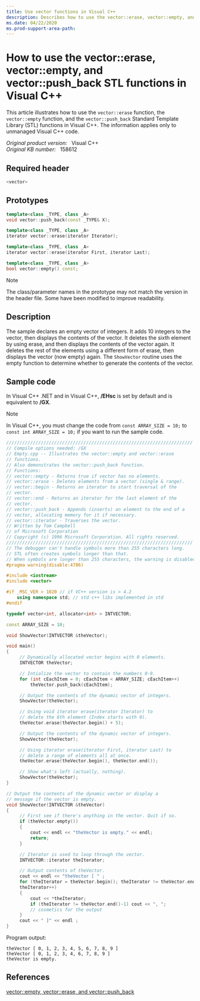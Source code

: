 ```yaml
---
title: Use vector functions in Visual C++
description: Describes how to use the vector::erase, vector::empty, and vector::push_back STL functions in Visual C++. This article also provides a code sample to show how to perform this task.
ms.date: 04/22/2020
ms.prod-support-area-path:
---
```

# How to use the vector::erase, vector::empty, and vector::push_back STL functions in Visual C++

This article illustrates how to use the `vector::erase` function, the `vector::empty` function, and the `vector::push_back` Standard Template Library (STL) functions in Visual C++. The information applies only to unmanaged Visual C++ code.

_Original product version:_ &nbsp; Visual C++  
_Original KB number:_ &nbsp; 158612

## Required header

```cpp
<vector>
```

## Prototypes

```cpp
template<class _TYPE, class _A>
void vector::push_back(const _TYPE& X);

template<class _TYPE, class _A>
iterator vector::erase(iterator Iterator);

template<class _TYPE, class _A>
iterator vector::erase(iterator First, iterator Last);

template<class _TYPE, class _A>
bool vector::empty() const;
```

> [!NOTE]
> The class/parameter names in the prototype may not match the version in the header file. Some have been modified to improve readability.

## Description

The sample declares an empty vector of integers. It adds 10 integers to the vector, then displays the contents of the vector. It deletes the sixth element by using erase, and then displays the contents of the vector again. It deletes the rest of the elements using a different form of erase, then displays the vector (now empty) again. The `ShowVector` routine uses the empty function to determine whether to generate the contents of the vector.

## Sample code

In Visual C++ .NET and in Visual C++, **/EHsc** is set by default and is equivalent to **/GX**.

> [!NOTE]
> In Visual C++, you must change the code from
 `const ARRAY_SIZE = 10;` to
 `const int ARRAY_SIZE = 10;` if you want to run the sample code.

```cpp
//////////////////////////////////////////////////////////////////////
// Compile options needed: /GX
// Empty.cpp -- Illustrates the vector::empty and vector::erase
// functions.
// Also demonstrates the vector::push_back function.
// Functions:
// vector::empty - Returns true if vector has no elements.
// vector::erase - Deletes elements from a vector (single & range).
// vector::begin - Returns an iterator to start traversal of the
// vector.
// vector::end - Returns an iterator for the last element of the
// vector.
// vector::push_back - Appends (inserts) an element to the end of a
// vector, allocating memory for it if necessary.
// vector::iterator - Traverses the vector.
// Written by Tom Campbell
// of Microsoft Corporation
// Copyright (c) 1996 Microsoft Corporation. All rights reserved.
//////////////////////////////////////////////////////////////////////
// The debugger can't handle symbols more than 255 characters long.
// STL often creates symbols longer than that.
// When symbols are longer than 255 characters, the warning is disabled.
#pragma warning(disable:4786)

#include <iostream>
#include <vector>

#if _MSC_VER > 1020 // if VC++ version is > 4.2
    using namespace std; // std c++ libs implemented in std
#endif

typedef vector<int, allocator<int> > INTVECTOR;

const ARRAY_SIZE = 10;

void ShowVector(INTVECTOR &theVector);

void main()
{
     // Dynamically allocated vector begins with 0 elements.
     INTVECTOR theVector;

     // Intialize the vector to contain the numbers 0-9.
     for (int cEachItem = 0; cEachItem < ARRAY_SIZE; cEachItem++)
         theVector.push_back(cEachItem);

     // Output the contents of the dynamic vector of integers.
     ShowVector(theVector);

     // Using void iterator erase(iterator Iterator) to
     // delete the 6th element (Index starts with 0).
     theVector.erase(theVector.begin() + 5);

     // Output the contents of the dynamic vector of integers.
     ShowVector(theVector);

     // Using iterator erase(iterator First, iterator Last) to
     // delete a range of elements all at once.
     theVector.erase(theVector.begin(), theVector.end());

     // Show what's left (actually, nothing).
     ShowVector(theVector);
}

// Output the contents of the dynamic vector or display a
// message if the vector is empty.
void ShowVector(INTVECTOR &theVector)
{
     // First see if there's anything in the vector. Quit if so.
     if (theVector.empty())
     {
         cout << endl << "theVector is empty." << endl;
         return;
     }

     // Iterator is used to loop through the vector.
     INTVECTOR::iterator theIterator;

     // Output contents of theVector.
     cout << endl << "theVector [ " ;
     for (theIterator = theVector.begin(); theIterator != theVector.end();
     theIterator++)
     {
         cout << *theIterator;
         if (theIterator != theVector.end()-1) cout << ", ";
         // cosmetics for the output
     }
     cout << " ]" << endl ;
}
```

Program output:

```console
theVector [ 0, 1, 2, 3, 4, 5, 6, 7, 8, 9 ]
theVector [ 0, 1, 2, 3, 4, 6, 7, 8, 9 ]
theVector is empty.
```

## References

[vector::empty, vector::erase, and vector::push_back](/previous-versions/b6ezyw32(v=vs.140))
